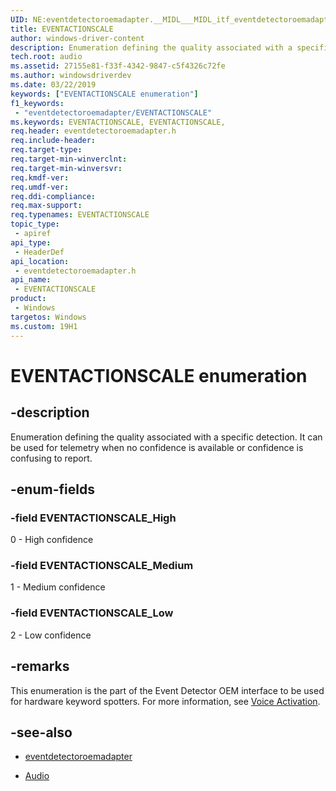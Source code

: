 ```yaml
---
UID: NE:eventdetectoroemadapter.__MIDL___MIDL_itf_eventdetectoroemadapter_0000_0000_0007
title: EVENTACTIONSCALE
author: windows-driver-content
description: Enumeration defining the quality associated with a specific detection. 
tech.root: audio
ms.assetid: 27155e81-f33f-4342-9847-c5f4326c72fe
ms.author: windowsdriverdev
ms.date: 03/22/2019
keywords: ["EVENTACTIONSCALE enumeration"]
f1_keywords:
 - "eventdetectoroemadapter/EVENTACTIONSCALE"
ms.keywords: EVENTACTIONSCALE, EVENTACTIONSCALE, 
req.header: eventdetectoroemadapter.h
req.include-header:
req.target-type:
req.target-min-winverclnt:
req.target-min-winversvr:
req.kmdf-ver:
req.umdf-ver:
req.ddi-compliance:
req.max-support:
req.typenames: EVENTACTIONSCALE
topic_type: 
 - apiref
api_type: 
 - HeaderDef
api_location: 
 - eventdetectoroemadapter.h
api_name: 
 - EVENTACTIONSCALE
product: 
 - Windows
targetos: Windows
ms.custom: 19H1 
---
```


# EVENTACTIONSCALE enumeration

## -description

Enumeration defining the quality associated with a specific detection. It can be used for telemetry when no confidence is available or confidence is confusing to report.

## -enum-fields

### -field EVENTACTIONSCALE_High 
0 - High confidence

### -field EVENTACTIONSCALE_Medium 
1 - Medium confidence

### -field EVENTACTIONSCALE_Low 
2 - Low confidence

## -remarks

This enumeration is the part of the Event Detector OEM interface to be used for hardware keyword spotters. For more information, see [Voice Activation](https://docs.microsoft.com/windows-hardware/drivers/audio/voice-activation).

## -see-also

- [eventdetectoroemadapter](../eventdetectoroemadapter/index.md)

- [Audio](../_audio/index.md)
